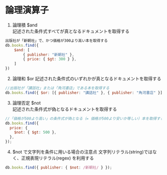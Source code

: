 # 論理演算子

1. 論理積 $and  
   記述された条件式すべてが真となるドキュメントを取得する

```js
出版社が「新朝社」で、かつ価格が300より高い本を取得する
db.books.find({
	$and: [
		{ publisher: "新朝社" },
		{ price: { $gt: 300 } },
	]
})
```

2. 論理和 $or
   記述された条件式のいずれかが真となるドキュメントを取得する

```js
//出版社が「講話社」または「角河書店」である本を取得する
db.books.find({ $or: [{ publisher: "講話社" }, { publisher: "角河書店" }] });
```

3. 論理否定 $not  
   記述された条件式が偽となるドキュメントを取得する

```js
//「価格が500より高い」の条件式が偽となる（= 価格が500より安いか等しい）本を取得する
db.books.find({
  price: {
    $not: { $gt: 500 },
  },
});
```

4. $not で文字列を条件に用いる場合の注意点
   文字列リテラル(string)ではなく、正規表現リテラル(regex) を利用する

```js
db.books.find({ publisher: { $not: /新朝社/ } });
```

